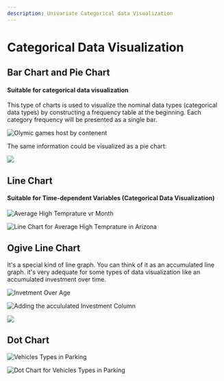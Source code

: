 ```yaml
---
description: Univariate Categorical data Visualization
---
```


# Categorical Data Visualization

## Bar Chart and Pie Chart

#### Suitable for categorical data visualization



This type of charts is used to visualize the nominal data types \(categorical data types\) by constructing a frequency table at the beginning. Each category frequency will be presented as a single bar.

![Olymic games host by contenent](../.gitbook/assets/1%20%288%29.jpg)

The same information could be visualized as a pie chart:

![](../.gitbook/assets/1.jpg)

## Line Chart

#### Suitable for Time-dependent Variables \(Categorical Data Visualization\)

![Average High Temprature vr Month](../.gitbook/assets/1%20%284%29.jpg)

![Line Chart for Average High Temprature in Arizona](../.gitbook/assets/1%20%2811%29.jpg)

## Ogive Line Chart

It's a special kind of line graph. You can think of it as an accumulated line graph. it's very adequate for some types of data visualization like an accumulated investment over time.

![Invetment Over Age](../.gitbook/assets/1%20%289%29.jpg)

![Adding the accululated Investment Column](../.gitbook/assets/2.jpg)

![](../.gitbook/assets/3.jpg)

## Dot Chart

![Vehicles Types in Parking](../.gitbook/assets/1%20%2814%29.jpg)

![Dot Chart for Vehicles Types in Parking](../.gitbook/assets/2%20%282%29.jpg)

